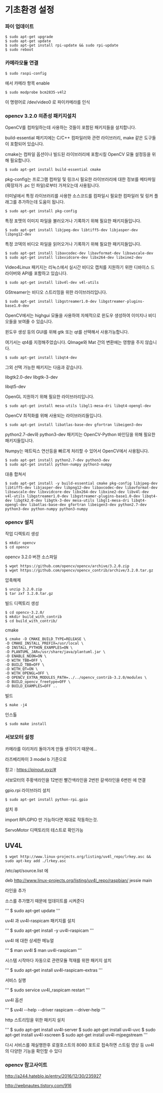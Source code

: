 # 기초환경 설정

### 파이 업데이트

```
$ sudo apt-get upgrade
$ sudo apt-get update
$ sudo apt-get install rpi-update && sudo rpi-update
$ sudo reboot
```


### 카메라모듈 연결
```
$ sudo raspi-config 
```
에서 카메라 항목 enable

```
$ sudo modprobe bcm2835-v4l2
```

이 명령어로 /dev/video0 로 파이카메라를 인식


### opencv 3.2.0 의존성 패키지설치

OpenCV를 컴파일하는데 사용하는 것들이 포함된 패키지들을 설치합니다. 

build-essential 패키지에는 C/C++ 컴파일러와 관련 라이브러리, make 같은 도구들이 포함되어 있습니다.

cmake는 컴파일 옵션이나 빌드된 라이브러리에 포함시킬 OpenCV 모듈 설정등을 위해 필요합니다. 

``` 
$ sudo apt-get install build-essential cmake
```

pkg-config는 프로그램 컴파일 및 링크시 필요한 라이브러리에 대한 정보를 메타파일(확장자가 .pc 인 파일)로부터 가져오는데 사용됩니다. 

터미널에서 특정 라이브러리를 사용한 소스코드를 컴파일시 필요한 컴파일러 및 링커 플래그를 추가하는데 도움이 됩니다.
 
```
$ sudo apt-get install pkg-config
```

특정 포맷의 이미지 파일을 불러오거나 기록하기 위해 필요한 패키지들입니다.

 
```
$ sudo apt-get install libjpeg-dev libtiff5-dev libjasper-dev libpng12-dev
```

특정 코덱의 비디오 파일을 읽어오거나 기록하기 위해 필요한 패키지들입니다. 
```
$ sudo apt-get install libavcodec-dev libavformat-dev libswscale-dev 
$ sudo apt-get install libxvidcore-dev libx264-dev libxine2-dev
```

Video4Linux 패키지는 리눅스에서 실시간 비디오 캡처를 지원하기 위한 디바이스 드라이버와 API를 포함하고 있습니다. 

``` 
$ sudo apt-get install libv4l-dev v4l-utils
```

GStreamer는 비디오 스트리밍을 위한 라이브러리입니다. 

```
$ sudo apt-get install libgstreamer1.0-dev libgstreamer-plugins-base1.0-dev 
```
 

OpenCV에서는 highgui 모듈을 사용하여 자체적으로 윈도우 생성하여 이미지나 비디오들을 보여줄 수 있습니다. 

윈도우 생성 등의 GUI를 위해 gtk 또는 qt를 선택해서 사용가능합니다.

여기서는 qt4를 지정해주었습니다. QImage와 Mat 간의 변환에는 영향을 주지 않습니다.

 
```
$ sudo apt-get install libqt4-dev 
```

그외 선택 가능한 패키지는 다음과 같습니다.

libgtk2.0-dev
libgtk-3-dev

libqt5-dev


OpenGL 지원하기 위해 필요한 라이브러리입니다.

```
$ sudo apt-get install mesa-utils libgl1-mesa-dri libqt4-opengl-dev 
```
 
OpenCV 최적화를 위해 사용되는 라이브러리들입니다.

 
```
$ sudo apt-get install libatlas-base-dev gfortran libeigen3-dev
```

python2.7-dev와 python3-dev 패키지는 OpenCV-Python 바인딩을 위해 필요한 패키지들입니다. 

Numpy는 매트릭스 연산등을 빠르게 처리할 수 있어서 OpenCV에서 사용됩니다. 

```
$ sudo apt-get install python2.7-dev python3-dev
$ sudo apt-get install python-numpy python3-numpy
```

대충 합쳐서
```
$ sudo apt-get install -y build-essential cmake pkg-config libjpeg-dev libtiff5-dev libjasper-dev libpng12-dev libavcodec-dev libavformat-dev libswscale-dev libxvidcore-dev libx264-dev libxine2-dev libv4l-dev v4l-utils libgstreamer1.0-dev libgstreamer-plugins-base1.0-dev libqt4-dev libgtk2.0-dev libgtk-3-dev mesa-utils libgl1-mesa-dri libqt4-opengl-dev libatlas-base-dev gfortran libeigen3-dev python2.7-dev python3-dev python-numpy python3-numpy
```

### opencv 설치

작업 디렉토리 생성 
```
$ mkdir opencv
$ cd opencv
```
opencv 3.2.0 버젼 소스파일
```
$ wget https://github.com/opencv/opencv/archive/3.2.0.zip
$ wget https://github.com/opencv/opencv_contrib/archive/3.2.0.tar.gz
```
압축해제
```
$ unzip 3.2.0.zip 
$ tar zxf 3.2.0.tar.gz 
```
빌드 디렉토리 생성

```
$ cd opencv-3.2.0/
$ mkdir build_with_contrib
$ cd build_with_contrib/
```
cmake
```
$ cmake -D CMAKE_BUILD_TYPE=RELEASE \
-D CMAKE_INSTALL_PREFIX=/usr/local \
-D INSTALL_PYTHON_EXAMPLES=ON \
-D PLANTUML_JAR=/usr/share/java/plantuml.jar \
-D ENABLE_NEON=ON \
-D WITH_TBB=OFF \
-D BUILD_TBB=OFF \
-D WITH_QT=ON \
-D WITH_OPENGL=OFF \
-D OPENCV_EXTRA_MODULES_PATH=../../opencv_contrib-3.2.0/modules \
-D BUILD_opencv_freetype=OFF \
-D BUILD_EXAMPLES=OFF ..
```

빌드
```
$ make -j4
```

인스톨
```
$ sudo make install
```

### 서보모터 설정

카메라를 이리저리 돌아가게 만들 생각이기 때문에...

라즈베리파이 3 model b 기준으로

참고 : https://pinout.xyz/#

서보모터의 
주황색라인을 12번핀
빨간색라인을 2번핀
갈색라인을 6번핀 에 연결

gpio.rpi 라이브러리 설치

```
$ sudo apt-get install python-rpi.gpio
```

설치 후

import RPi.GPIO 
만 가능하다면 제대로 작동하는것.
 
ServoMotor 디렉토리의 테스트로 확인가능


## UV4L

```
$ wget http://www.linux-projects.org/listing/uv4l_repo/lrkey.asc && sudo apt-key add ./lrkey.asc
```

/etc/apt/source.list 에 

deb http://www.linux-projects.org/listing/uv4l_repo/raspbian/ jessie main

라인을 추가

소스를 추가했기 때문에 업데이트를 시켜준다

'''
$ sudo apt-get update
'''

uv4l 과 uv4l-raspicam 패키지를 설치

'''
$ sudo apt-get install -y uv4l-raspicam
'''

uv4l 에 대한 상세한 메뉴얼

'''
$ man uv4l
$ man uv4l-raspicam
'''

시스템 시작마다 자동으로 관련모듈 적재를 위한 패키지 설치

'''
$ sudo apt-get install uv4l-raspicam-extras
'''

서비스 실행

'''
$ sudo service uv4l_raspicam restart
'''

uv4l 옵션

'''
$ uv4l --help --driver raspicam --driver-help
'''

http 스트리밍을 위한 패키지 설치

'''
$ sudo apt-get install uv4l-server
$ sudo apt-get install uv4l-uvc
$ sudo apt-get install uv4l-xscreen
$ sudo apt-get install uv4l-mjpegstream
'''

다시 서비스를 재실행한후 
로컬호스트의 8080 포트로 접속하면 스트림 영상 등 uv4l 의 다양한 기능을 확인할 수 있다

### opencv 참고사이트

http://a244.hateblo.jp/entry/2016/12/30/235927

http://webnautes.tistory.com/916

